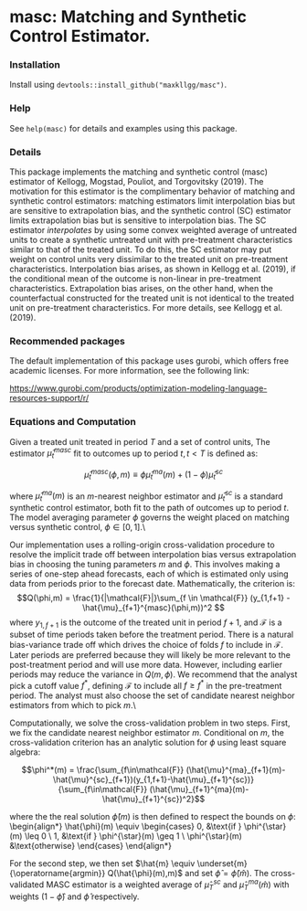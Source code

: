 
 masc: Matching and Synthetic Control Estimator.
========

### Installation

Install using `devtools::install_github("maxkllgg/masc")`. 

### Help

See `help(masc)` for details and examples using this package.

### Details

This package implements the matching and synthetic control (masc) estimator of Kellogg, Mogstad, Pouliot, and Torgovitsky (2019).
The motivation for this estimator is the complimentary behavior of matching and synthetic control estimators: matching estimators
limit interpolation bias but are sensitive to extrapolation bias, and the synthetic control (SC) estimator limits extrapolation bias
but is sensitive to interpolation bias. The SC estimator *interpolates* by using some convex weighted average of untreated units to
create a synthetic untreated unit with pre-treatment characteristics similar to that of the treated unit. To do this, the SC estimator
may put weight on control units very dissimilar to the treated unit on pre-treatment characteristics. Interpolation bias arises,
 as shown in Kellogg et al. (2019), if the conditional mean of the outcome is non-linear in pre-treatment characteristics.
Extrapolation bias arises, on the other hand, when the counterfactual constructed for the treated unit is not
identical to the treated unit on pre-treatment characteristics. For more details, see Kellogg et al. (2019).

### Recommended packages

The default implementation of this package uses gurobi, which offers free academic licenses.
For more information, see the following link:

 https://www.gurobi.com/products/optimization-modeling-language-resources-support/r/



### Equations and Computation

Given a treated unit treated in period $T$ and a set of control units,
The estimator $\hat{\mu}_t^{masc}$ fit to outcomes up to period $t, t<T$ is defined as:

$$\hat{\mu}_t^{masc}(\phi,m) \equiv \phi \hat{\mu}_t^{ma}(m) + (1-\phi)\hat{\mu}_t^{sc}$$

where $\hat{\mu}_t^{ma}(m)$ is an $m$-nearest neighbor estimator and  $\hat{\mu}_t^{sc}$
is a standard synthetic control estimator, both fit to the path of outcomes up to period $t$.
The model averaging parameter $\phi$ governs the weight placed on matching versus synthetic control,
$\phi \in [0,1]$.\

Our implementation uses a rolling-origin cross-validation procedure to  resolve the implicit
trade off between interpolation bias versus extrapolation bias in choosing the tuning parameters
$m$ and $\phi$. This involves making a series of one-step ahead forecasts, each of which is 
estimated only using data from periods prior to the forecast date. Mathematically, the criterion is:
$$Q(\phi,m) = \frac{1}{|\mathcal{F}|}\sum_{f \in \mathcal{F}} (y_{1,f+1} - \hat{\mu}_{f+1}^{masc}(\phi,m))^2 $$
where $y_{1,f+1}$ is the outcome of the treated unit in period $f+1$, and $\mathcal{F}$ is a subset of time periods
taken before the treatment period. There is a natural bias-variance trade off which drives the choice of folds $f$
to include in $\mathcal{F}$. Later periods are preferred because they will likely be more relevant to the post-treatment
period and will use more data. However, including earlier periods may reduce the variance in $Q(m,\phi)$. We recommend
that the analyst pick a cutoff value $f^*$, defining $\mathcal{F}$ to include all $f \ge f^*$ in the pre-treatment period.
The analyst must also choose the set of candidate nearest neighbor estimators from which to pick $m$.\

Computationally, we solve the cross-validation problem in two steps. First, we fix the candidate nearest neighbor estimator $m$.
Conditional on $m$, the cross-validation criterion has an analytic solution for $\phi$ using least square algebra:

$$\phi^*(m) = \frac{\sum_{f\in\mathcal{F}} (\hat{\mu}^{ma}_{f+1}(m)-\hat{\mu}^{sc}_{f+1})(y_{1,f+1}-\hat{\mu}_{f+1}^{sc})}{\sum_{f\in\mathcal{F}} (\hat{\mu}_{f+1}^{ma}(m)-\hat{\mu}_{f+1}^{sc})^2}$$

where the the real solution $\hat{\phi}(m)$ is then defined to respect the bounds on $\phi$:
\begin{align*}
    \hat{\phi}(m)
    \equiv
    \begin{cases}
        0, &\text{if } \phi^{\star}(m) \leq 0 \\
        1, &\text{if } \phi^{\star}(m) \geq 1 \\
        \phi^{\star}(m) &\text{otherwise}
    \end{cases}
\end{align*}

For the second step, we then set $\hat{m} \equiv \underset{m}{\operatorname{argmin}} Q(\hat{\phi}(m),m)$ and set $\hat{\phi}=\hat{\phi}(\hat{m})$.
The cross-validated MASC estimator is a weighted average of $\hat{\mu}^{sc}_T$ and $\hat{\mu}^{ma}_T(\hat{m})$ with weights $(1-\hat{\phi})$
and $\hat{\phi}$ respectively.





